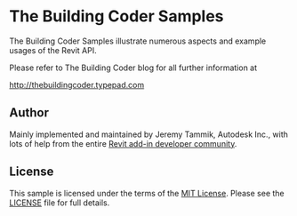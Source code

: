 The Building Coder Samples
==========================

The Building Coder Samples illustrate numerous aspects and example usages of the Revit API.

Please refer to The Building Coder blog for all further information at

http://thebuildingcoder.typepad.com

Author
------

Mainly implemented and maintained by Jeremy Tammik, Autodesk Inc., with lots of help from the entire
[Revit add-in developer community](http://forums.autodesk.com/t5/revit-api/bd-p/160).


License
-------

This sample is licensed under the terms of the [MIT License](http://opensource.org/licenses/MIT). Please see the [LICENSE](LICENSE) file for full details.
